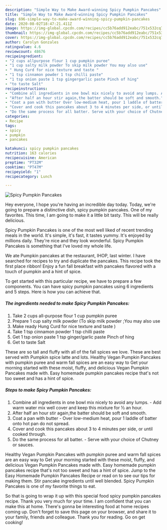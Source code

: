 ```yaml
---
description: "Simple Way to Make Award-winning Spicy Pumpkin Pancakes"
title: "Simple Way to Make Award-winning Spicy Pumpkin Pancakes"
slug: 696-simple-way-to-make-award-winning-spicy-pumpkin-pancakes
date: 2020-08-02T18:47:21.411Z
image: https://img-global.cpcdn.com/recipes/cc5b76add912eabc/751x532cq70/spicy-pumpkin-pancakes-recipe-main-photo.jpg
thumbnail: https://img-global.cpcdn.com/recipes/cc5b76add912eabc/751x532cq70/spicy-pumpkin-pancakes-recipe-main-photo.jpg
cover: https://img-global.cpcdn.com/recipes/cc5b76add912eabc/751x532cq70/spicy-pumpkin-pancakes-recipe-main-photo.jpg
author: Carolyn Gonzales
ratingvalue: 4.6
reviewcount: 48676
recipeingredient:
- "2 cups allpurpose flour 1 cup pumpkin puree"
- "1 cup salty milk powder To skip milk powder You may also use"
- " Hung Curd for nice texture and taste "
- "1 tsp cinnamon powder 1 tsp chilli paste"
- "1 tsp onion paste 1 tsp gingergarlic paste Pinch of hing"
- "to taste Salt"
recipeinstructions:
- "Combine all ingredients in one bowl mix nicely to avoid any lumps. Add warm water mix well cover and keep this mixture for ½ an hour."
- "After half an hour stir again,the batter should be soft and smooth."
- "Coat a pan with butter Over low-medium heat, pour 1 laddle of batter onto hot pan do not spread."
- "Cover and cook this pancakes about 3 to 4 minutes per side, or until cooked through."
- "Do the same process for all batter. Serve with your choice of Chutney or sauces."
categories:
- Recipe
tags:
- spicy
- pumpkin
- pancakes

katakunci: spicy pumpkin pancakes 
nutrition: 163 calories
recipecuisine: American
preptime: "PT32M"
cooktime: "PT47M"
recipeyield: "1"
recipecategory: Lunch

---
```



![Spicy Pumpkin Pancakes](https://img-global.cpcdn.com/recipes/cc5b76add912eabc/751x532cq70/spicy-pumpkin-pancakes-recipe-main-photo.jpg)

Hey everyone, I hope you're having an incredible day today. Today, we're going to prepare a distinctive dish, spicy pumpkin pancakes. One of my favorites. This time, I am going to make it a little bit tasty. This will be really delicious.

Spicy Pumpkin Pancakes is one of the most well liked of recent trending meals in the world. It's simple, it's fast, it tastes yummy. It's enjoyed by millions daily. They're nice and they look wonderful. Spicy Pumpkin Pancakes is something that I've loved my whole life.

We ate Pumpkin pancakes at the restaurant, IHOP, last winter. I have searched for recipes to try and duplicate the pancakes. This recipe took the first place ribbon! Enjoy a fun fall breakfast with pancakes flavored with a touch of pumpkin and a hint of spice.


To get started with this particular recipe, we have to prepare a few components. You can have spicy pumpkin pancakes using 6 ingredients and 5 steps. Here is how you can achieve that.

<!--inarticleads1-->

##### The ingredients needed to make Spicy Pumpkin Pancakes:

1. Take 2 cups all-purpose flour 1 cup pumpkin puree
1. Prepare 1 cup salty milk powder (To skip milk powder ;You may also use
1. Make ready  Hung Curd for nice texture and taste )
1. Take 1 tsp cinnamon powder 1 tsp chilli paste
1. Get 1 tsp onion paste 1 tsp ginger/garlic paste Pinch of hing
1. Get to taste Salt


These are so tall and fluffy with all of the fall spices we love. These are best served with Pumpkin spice latte and lots. Healthy Vegan Pumpkin Pancakes with pumpkin puree and warm fall spices are an easy way to Get your morning started with these moist, fluffy, and delicious Vegan Pumpkin Pancakes made with. Easy homemade pumpkin pancakes recipe that&#39;s not too sweet and has a hint of spice. 

<!--inarticleads2-->

##### Steps to make Spicy Pumpkin Pancakes:

1. Combine all ingredients in one bowl mix nicely to avoid any lumps. - Add warm water mix well cover and keep this mixture for ½ an hour.
1. After half an hour stir again,the batter should be soft and smooth.
1. Coat a pan with butter - Over low-medium heat, pour 1 laddle of batter onto hot pan do not spread.
1. Cover and cook this pancakes about 3 to 4 minutes per side, or until cooked through.
1. Do the same process for all batter. - Serve with your choice of Chutney or sauces.


Healthy Vegan Pumpkin Pancakes with pumpkin puree and warm fall spices are an easy way to Get your morning started with these moist, fluffy, and delicious Vegan Pumpkin Pancakes made with. Easy homemade pumpkin pancakes recipe that&#39;s not too sweet and has a hint of spice. Jump to the Easy Homemade Pumpkin Pancakes Recipe or read on to see our tips for making them. Stir pancake ingredients until well blended. Spicy Pumpkin Pancakes is one of my favorite things to eat. 

So that is going to wrap it up with this special food spicy pumpkin pancakes recipe. Thank you very much for your time. I am confident that you can make this at home. There's gonna be interesting food at home recipes coming up. Don't forget to save this page on your browser, and share it to your family, friends and colleague. Thank you for reading. Go on get cooking!
